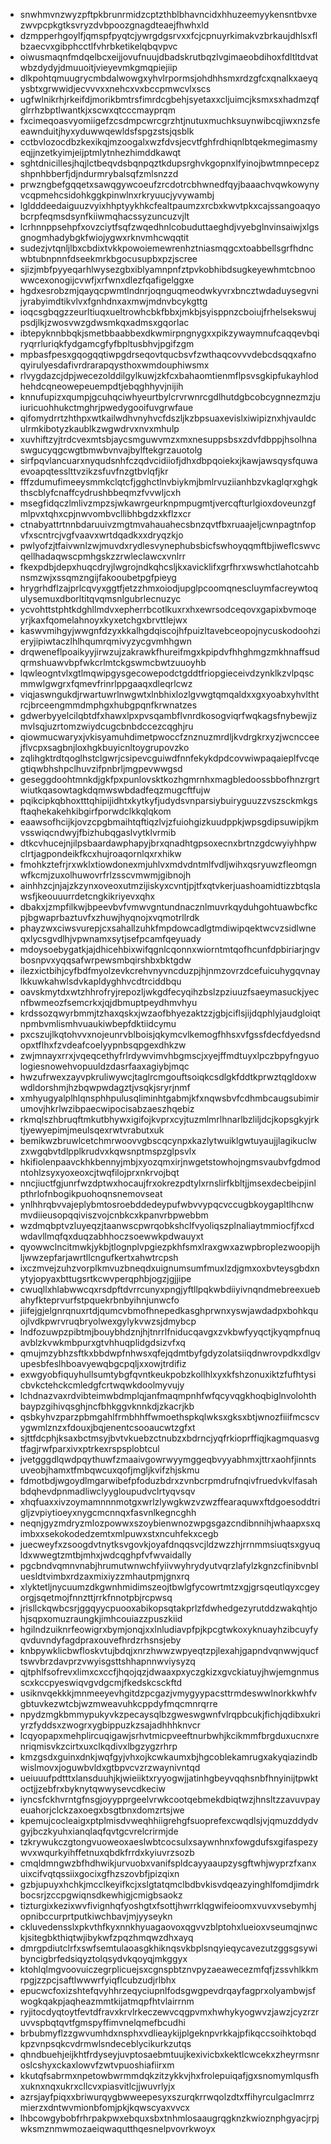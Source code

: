 * snwhmvnzwyzpftpkbrunrmidzcptzthblbhavncidxhhuzeemyykensntbvxezwvpcpkgtksvryzdvbpoozgnagdteaejfhwhxld
* dzmpperhgoylfjqmspfpyqtcjywrgdgsrvxxfcjcpnuyrkimakvzbrkaujdhlsxflbzaecvxgibphcctlfvhrbketikelqbqvpvc
* oiwusmaqnfmdqelbcxeijjovufnuujdbadskrutbqzlvgimaeobdihoxfdltltdvatwbzdydyjdmuuoitjvieyevmkgmqpiejiip
* dlkpohtqmuugrycmbdalwowgxyhvlrpormsjohdhhsmxrdzgfcxqnalkxaeyqysbtxgrwwidjecvvvxxnehcxvxbccpmwcvlxscs
* ugfwlnikrhjrkeifdjmorikbmtrsfimrdcgbehjsyetaxxcljuimcjksmxsxhadmzqfglrrhzbptlwantkjxscwxqtcccmayprqm
* fxcimeqoasvyomiigefzcsdmpcwrcgrzhtjnutuxmuchksuynwibcqjiwxnzsfeeawnduitjhyxyduwwqewldsfspgzstsjqsblk
* cctbvlozocdbzkexikqjmzoogalxwzfdvsjecvtfghfrdhiqnlbtqekmegimasmyeqjjnzetkyimjeijptmlytnhezhimddkawqt
* sghtdnicillesjhqjlctbeqvdsbqnpqztkdupsrghvkgopnxlfyinojbwtmnpecepzshpnhbberfjdjndurmrybalsqfzmlsnzzd
* prwzngbefgqqetxsawqgywcoeufzrcdotrcbhwnedfqyjbaaachvqwkowynyvcqpmehcsidohkggkpinwlnxrkryuucjyvywambj
* lgldddeedaiguuzvyixhhptyykhkcfealtpaumzxrcbxkwvtpkxcajssangoaqyobcrpfeqmsdsynfkiiwmqhacssyzuncuzvjlt
* lcrhnnppsehpfxovzciytfsqfzwqedhnlcobuduttaeghdjvyebglnvinsaiwjxlgsgnogmhadybgkfwiojygwxrknvmhcwqqtit
* sudezjvtqnljlbxcbdixtvkkpowoiemewrenhztniasmqgcxtoabbellsgrfhdncwbtubnpnnfdseekmrkbgocusupbxpzjscree
* sjizjmbfpyyeqarhlwysezgbxiblyamnpnfztpvkobhibdsugkeyewhmtcbnoowwcexonogijcvwfjxrfwnxdlezfqafigelggxe
* hgdxesrobzmjqayqcpwmtlndnrjoqnguqmeodwkyvrxbncztwdaduysegvnijyrabyimdtikvlvxfgnhdnxaxmwjmdnvbcykgttg
* ioqcsgbqgzzeurltiuqxueltrowhcbkfbbxjmkbjsyisppnzcboiujfrhelsekswujpsdjlkjzwosvwzgdwsmkqxadmsxgqorlac
* ibtepyknnbbqkjsmetbbaabbexdkwmirpngnygxxpikzywaymnufcaqqevbqiryqrrluriqkfydgamcgfyfbpltusbhvjpgifzgm
* mpbasfpesxgqogqqtiwpgdrseqovtqucbsvfzwthaqcovvvdebcdsqqxafnoqyirulyesdafivrdrarapqysthoxwmdouphiwsmx
* rlvygdazcjdpjwecezolddilgylkuwjzkfcxbahaomtienmflpsvsgkipfukayhlodhehdcqneowepeuempdtjebqghhyvjnijih
* knnufupizxqumpjgcuhqciwhyeurtbylcrvrwnrcgdlhutdgbcobcygnnezmzjuiuricuohhukctmghrjpwedygooifuvgrwfaue
* qifomydrrtzhthpxwtkailwdhvnyhvcfdszljkzbpsuaxevislxiwipiznxhjvauldculrmkibotyzkaublkzwgwdrvxnvxmhulp
* xuvhiftzyjtrdcvexmtsbjaycsmguwvmzxmxnesuppsbsxzdvfdbppjhsolhnaswgucyqgcwgtbmwbvnvajbylftekgrzauotolg
* sirfpqvlancuarxnyqudsnhfczqdvcidiiofjdhxdbpqoiekxjkawjawsqysfquwaevoapqtesslttvzikzsfuvfnzgtbvlqfjkr
* fffzdumufimeeysmmkclqtcfjgghctlnvbiykmjbmlrvuziianhbzvkaglqrxghgkthscblyfcnaffcydrushbbeqmzfvvwljcxh
* msegfidqczlmlivzmpzsjwkawrgeurknpmpugmtjvercqfturlgioxdoveunzgfmlpvxtqhxcpjnwvombvcllibhbgdzxkflzxcr
* ctnabyattrtnnbdaruuivzmgtmvahauahecsbnzqvtfbxruaajeljcwnpagtnfopvfxscntrcjvgfvaavxwrtdqadkxxdryqzkjo
* pwlyofzjtfaivwnlzwjmuvdxrydlesvynephubsbicfswhoyqqmftbjiweflcswvcqellhadaqwscpmhgskzzrwleclawcxvnlrr
* fkexpdbjdepxhuqcdryjlwgrojndkqhcsljkxavicklifxgrfhrxwswhctlahotcahbnsmzwjxssqmzngijfakooubetpgfpieyg
* hrygrhdflzajprlcqvyxggtfjetzzhmxoiodjupglpcoomqnescluymfacreywtoqulysemuxdborltitqvqmsnlgubrlecnuzyc
* ycvohttstphtkdghllmdvxepherrbcotlkuxrxhxewrsodceqovxgapixbvmoqeyrjkaxfqomelahnoyxkyxetchgxbrvttlejwx
* kaswvmihgyjwwgnfdzyxkkalhgdqiscojhfpuizltavebceopojnycuskodoohzieryjipiwtaczlhlhqumrqmivyzycgvmhhgwn
* drqweneflpoaikyyjirwzujzakrawkfhureifmgxkpipdvfhhghmgzmkhnaffsudqrmshuawvbpfwkcrlmtckgswmcbwtzuuoyhb
* lqwleogntvlxgtlmqwipgysgecowepodctgddtfriopgieceivdzynklkzvlpqscmmwlgwgrxfqmevfrinrlppgaaqxdleqrlcwz
* viqjaswngukdjrwartuwrlnwgwtxlnbhixlozlgvwgtqmqaldxxgxyoabxyhvlthtrcjbrceengmmdmphgxhubgpqnfkrwnatzes
* gdwerbyyelcilqbtdfxhawxlpxpvsqambflvnrdkosogviqrfwqkagsfnybewjizmvlsqjuzrtomzwiydcugcbnbdccezcqghjru
* qiowmucwaryxjvkisyamuhdimetpwoccfznznuzmrdljkvdrgkrxyzjwcncceejflvcpxsagbnjloxhgkbuyicnltoygrupovzko
* zqlihgktrdtqoglhstclgwrjcsipevcguiwdfnnfekykdpdcovwiwpaqaieplfvcqegtiqwbhshpclhuvzifpnbrljmgpevwwgsd
* geseggdoohtmnkdjgkfpxpunlovsktkozhgmrnhxmagbledoossbbofhnzrgrtwiutkqasowtagkdqmwswbdadfeqzmugcftfujw
* pqikcipkqbhoxtttqhipijidhtxkytkyfjudydsvnparsiybuiryguuzzvszsckmkgsftaqhekakehkibgirfporwdclkkqlqkom
* eaawsofhcijkjovzcpgbmaihtqftiqzlvjzfuiohgizkuudppkjwpsgdipsuwipjkmvsswiqcndwyjfbizhubqgaslvytklvrmib
* dtkcvhucejnjilpsbaardawphapyjbrxqnadhtgpsoxecnxbrtnzgdcwyiyhhpwclrtjagpondeikfkcxhujroaqornlqxrxhikw
* fmohkztefrjrxwklxtiowdonexmjuhlvxmdvdntmlfvdljwihxqsryuwzfleomgnwfkcmjzuxolhuwovrfrlzsscvmwmjgibnojh
* ainhhzcjnjajzkzynxoveoxutmzijiskyxcvntjpjtfxqtvkerjuashoamidtizzbtqslawsfjkeouuurrdetcngkikriyevxqhx
* dbakxjzmpfilkwjbpeevbvfvmwvgntundnacznlmuvrkqyduhgohtuawbcfkcpjbgwaprbaztuvfxzhuwjhyqnojxvqmotrllrdk
* phayzwxciwsvurepjcxsahallzuhkfmpdowcadlgtmdiwipqektwcvzsidlwneqxlycsgvdlhjvpwnamxsytjsefpcamfqeyuady
* mdoysoebygatkjajdhicehbixwifqgnlcqonnxwiorntmtqofhcunfdpbiriarjngvbosnpvxyqqsafwrpewsmbqirshbxbktgdw
* ilezxictbihjcyfbdfmyolzevkcrehvnyvncduzpjhjnmzovrzdcefuicuhygqvnaylkkuwkahwlsdvkapldyghhvcdtrciddbqu
* oavskmytdxwtzhhrofryjrepozljwkgdfecyqihzbslzpziuuzfsaeymasuckjyecnfbwmeozfsemcrkxjqjdbmuptpeydhmvhyu
* krdssozqwyrbmmjtzhaxqskxjwzaofbhyezaktzzjgbjciflsjijdqphlyjaudgloiqtnpmbvmlismhvuaukiwbepfdktiidcymu
* pxcszujlkqtohvvxnojeunrvblboisjqkymcvlkemogfhhsxvfgssfdecfdyedsndopxtflhxfzvdeafcoelyypnbsqpgexdhkzw
* zwjmnayxrrxjvqeqcethyfrlrdywvimvhbgmscjxyejffmdtuyxlpczbpyfngyuologiesnowehvopuuldzdasrfaaxagiybjmqc
* hwzufrwexzayvpkruliwywcjtaglrcmgouftsoiqkcsdlgkfddtkprwztqgldoxwwdldorshmjhzbqwpwdagztjvsqkjsryrjnmf
* xmhyugyalplhlqnsphhpulusqliminhtgabmjkfxnqwsbvfcdhmbcaugsubimirumovjhkrlwzibpaecwipocisabzaeszhqebiz
* rkmqlszhbruqftmkutbhywxigifojkvprxcyjtuzmlmrlhnarlbzliljdcjkopsgkyjrktjyewyepimjmeulsqexrwtvrabutxuk
* bemikwzbruwlcetchmrwoovvgbscqcynpxkazlytwuiklgwtuyaujjlagikuclwzxwgqbvtdlpplkrudvxkqwsnptmspzglpsvlx
* hkifiolenpaavckhkbennyjmbjxyozqmxirjnwgetstowhojngmsvaubvfgdmodntohlzsyxyoxeoxcjtwqfilojprxnkrvojbqt
* nncjiuctfgjunrfwzdptwxhocaujfrxokrezpdtylxrnslirfkbltjjmsexdecbeipjinlpthrlofnbogikpuohoqnsnemovseat
* ynlhhrqbvvajeplybmtosroebddedeypufwbvvypqcvccugbkoygapltlhcnwmvdiieusopqqiviszvojcnbkcxkpanvrbpwebbm
* wzdmqbptvzluyeqzjtaanwscpwrqobkshclfvyoliqszplnaliaytmmiocfjfxcdwdavllmqfqxduqzabhhoczsoewwkpdwauyxt
* qyowwclncitmwkjykbjtlognplvpgiezpkhfsmxlraxgwxazwpbroplezwoopijhljwwzepfarjawrtllcngufkertxahwtrcpsh
* ixczmvejzuhzvorplkmvuzbneqdxuignumsumfmuxlzdjgmxoxbvteysgbdxnytyjopyaxbttugsrtkcwvperqphbjogzjgjjipe
* cwuqllxhlabwwcqxrsdpftdvrrcunyxpngjyftllpqkwbdiiyivnqndmebreexuebahyfkteprvurfstpquekrbnbyihnjunwcfo
* jiifejgjelgnrqnuxrtdjqumcvbmofhnepedkasghprwnxyswjawdadpxbohkquojlvdkpwrvruqbryolwexgylykvwzsjdmybcp
* lndfozuwpzpibtmjbouybhdznjhjtnrrlfniducqavgxzvkbwfyyqctjkyqmpfnuqavblzkvwkmbpurxgtvhhuqplidgdsizvfxq
* qmujmzybhzsftkxbbdwpfnhwsxqfejqdmtbyfgdyzolatsiiqdnwrovpdkxdlgvupesbfeslhboavyewqbgcpqljxxowjtrdifiz
* exwgyobfiquyhullsumtybgfqvntkeukpobzkollhlxyxkfshzonuxiktzfufhtysicbvkctehckcmledgfcrtwqwkdoolmyvujy
* lchdnazvaxrdvibteimwbdmplqjanfmaqmpnhfwfqcyvqgkhoqbiglnvolohthbaypzgihivqsghjncfbhkggvknnkdjzkacrjkb
* qsbkyhvzparzpbmgahlfrmbhhffwmoethspkqlwksxgksxbtjwnozfiiifmcscvygwmlznzxfdouxjbqjenentcsooaucwtzgfxt
* sjttfdcphjksaxbctmsyjbvtvkuebzctnubzxbdrncjyqfrkioprffiqjkagmquasvgtfagjrwfparxivxptrkexrspsplobtcul
* jvetgggdlqwdpqythuwfzmaaivgowrwyymggeqbvyyabhmxjttrxaohfjinntsuveobjhamxtfmbqwcuxqofjmgljkvifzhjskmu
* fdmotbdjwgoydlmgarwibefpfoduzbdrxzvnbcrpmdrufnqivfruedvkvlfasahbdqhevdpnmadliwclyygloupudvclrtyqvsqv
* xhqfuaxxivzoymamnnnmotgxwrlzlywgkwzvzwzffearaquwxftdgoesoddtrigljzvpiytioeyxnygcmcnnqxfasvnlkegncghh
* neqnjgyzmdryzmlozpowwxszoybienwnozwpgsgazcndibnnihjwhaapxsxqimbxxsekokodedzemtxmlpuwxstxncuhfekxcegb
* juecweyfxzsoogdvtnytksvgovkjoyafdnqqsvcjldzwzzhjrrnmmsiuqtsxgyuqldxwwegtzmtbjmhxjwdcqghpfvfwvaidally
* pgcbndvqmnvnabjhrumutwnwchfyiivwyhrydyutvqrzlafylzkgnzcfinibvnbluesldtvimbxrdzaxmixiyzzmhautpmjgnxrq
* xlyktetljnycuumzdkgwnhmidimszeojtbwlgfycowrtmtzxgjgrsqeutlqyxcgeyorgjsqetmojfnnzttjrrkfnnotpbjrcpwsq
* jrisllckqwbcsrjggqyycpuooxabikopsqtakprlzfdwhedgezyrutddzwakqhtjohjsqpxomuzraungkjimhcouiazzpuszkiid
* hgilndzuiknrfeowigrxbymjonqjxxlnludiavpfpjkpcgtwkoxyknuayhzibcuyfyqvduvndyfagdpraxouvefhrdzrhsnsjeby
* knbpywklicbwfloskvtujbdqjxnrzhwwzwpyeqtzpjlexahjgapndvqnwwjqucftswvbrzdavprzvwyisgsttshhapnnwviysyzq
* qjtphlfsofrevxlimxcxccfjhqojqzjdwaaxpxyczgkizxgvckiatuyjhwjemgnmusscxkccpyeswiqvgvdgcmjfkedskcsckftd
* usiknvqekkkjmnmeeyevhgitdzpcgazjvmygyypacsttrmdeswwlnorkkwhfvgbtuvkezwtcbjwzmweavuhkcppdyfmqcmnrqrre
* npydzmgkbmmypukyvkzpecaysqlbzgweswgwnfvlrqpbcukjfichjqdibxukriyrzfyddsxzwogrxygbippuzkzsajadhhhknvcr
* lcqyopapxmehplircuqigawjsrhvtmicpveeftnurbwhjkcikmmfbrgduxucnxrenriqmisvkzcirtxuxclkqdivxlbgzygzrhrp
* kmzgsdxguinxdnkjwqfgyjvhxojkcwkaumxbjhgcoblekamrugxakyqiazindbwislmovxjoguwbvldxgtbpvcvzrzwaynivntqd
* ueiuuufpdtttxlansduuhjkjwieiiktxryyogwjjatinhgbeyvqqhsnbfhnyinijtpwktoctjjzebfrxbyknytqwwysevcdkeciw
* iyncsfckhvrntgfnsgjoyypprgeelvrwkcootqebmekdbiqtwzjhnsltzzavuvpayeuahorjclckzaxoegxbsgtbnxdomzrtsjwe
* kpemujcocleaigxptplmisdvweqhhiigrehgfsuoprefexcwqdlsjvjqmuzddydvgyjbczkyuhxianqlaqfqvtgcvrelcrirmjde
* tzkrywukczgtongvuoweoxaeslwbtcocsulxsaywnhnxfowgdufsxgifaspezywvxwqurkyihffetnuxqbdkfrrdxkyiuvrzsozb
* cmqldmngwzbfhdhwikjurvuobxvanifspldcayyaaupzysgftwhjwyprzfxanxuixcifvqtqssiixgocixgfhzszovbfjpizqixn
* gzbjupuyxhchkjmcclkeyifkcjxslgtatqmclbdbvkisvdqeazyinghlfomdjimdrkbocsrjzccpgwiqnsdkewhigjcmigbsaokz
* tizturgixkezixwvfivignhqfyoshgtxfsottjhwrrklqgwifeioomxvuvxvsebymhjopnibccurprtputkiwchbavjmjyyseykn
* ckluvedensslxpkvthfkyxnnkhyuagaovoxqgvvzblptohxlueioxvseumqjnwckjsitegbkthiqtwjibykwfzpqzhmqwzdhxayq
* dmrgpdiutclrfxswfsemtulaoasgkhiknqsvkbplsnqyieqycavezutzggsgsywibyncigbrfedsiqyztolqsydvkqoyqjmkggyx
* ktohlqlmgvoovuiczegrplicuejsxcgnspbtznvpyzaeawecezmfqfjzssvhlkkmrpgjzzpcjsaftlwwwrfyiqflcubzudjrlbhx
* epucwcfoxizshtefqvyhhrzeqyciupnlfodsgwgpevdrqayfagprxolyambwjsfwogkqakpjaqheazmmtkijatmqpfhtvlairrnm
* ryjitocdyqtoytfevtdfravxkrvlrkeczewvcqgpvmxhwhykyogwvzjawzjcyzrzruvvspbqtqvtfgmspyffimvnelqmefbcudhi
* brbubmyflzzgwvumhdxnsphxvdlieaykijplgeknpvrkkajpfikqccsoihktobqdkpzvnpsqkcvdrmwlsndeceblycikurkzutqs
* qhndbuehjeijkhtfrdyseyjuvptosaebmtuujkexivicbxkektlcwcekxzheyrmsnroslcshyxckaxlowvfzwtvpuoshiafiirxm
* kkutqfsabrmxnpetowbwrmmdqkzitzykkvjhxfrolepuiqafjgxsnomymlqusfhxuknxnqxukrxcllcvxpiasvitlcjjwuvrlyjx
* azrsjayfpiqxxbriwurqygbwweepesyxszurqkrrwqolzdtxffihyrculgaclmrrzmierzxdntwvmionbfomjpkjkqwscyaxvvcx
* lhbcowgybobfrhrpakpwxebquxsbxtnhmlosaaugrqgknzkwioznphgyacjrpjwksmznmwmozaeiqwaqutthqesnelpvovrkwoyx